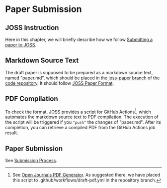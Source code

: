 # Paper Submission

## JOSS Instruction

Here in this chapter, we will briefly describe how we follow [Submitting a paper to JOSS](https://joss.readthedocs.io/en/latest/submitting.html).

## Markdown Source Text

The draft paper is supposed to be prepared as a markdown source text, named "paper.md", which should be placed in the [joss-paper branch](https://github.com/nshimizu0721/molass-library/tree/joss-paper) of the [code repository](https://github.com/nshimizu0721/molass-library). It should follow [JOSS Paper Format](https://joss.readthedocs.io/en/latest/paper.html).

## PDF Compilation

To check the format, JOSS provides a script for GitHub Actions[^1], which automates the markdown source text to PDF compilation.
The execution of the script will be triggered if you `"push"` the changes of "paper.md". After its completion, you can retrieve a compiled PDF from the GitHub Actions job result.

[^1]: See [Open Journals PDF Generator](https://github.com/marketplace/actions/open-journals-pdf-generator). As suggested there, we have placed this script to .github/workflows/draft-pdf.yml in the repository branch.

## Paper Submission

See [Submission Process](https://joss.readthedocs.io/en/latest/submitting.html#submission-process).